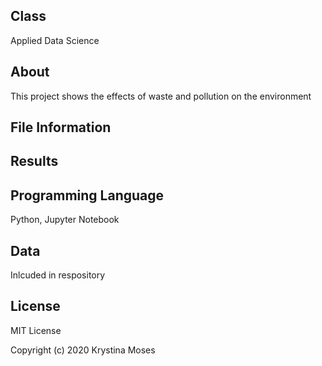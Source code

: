 ## Class
Applied Data Science

## About
This project shows the effects of waste and pollution on the environment

## File Information

## Results

## Programming Language
Python, Jupyter Notebook

## Data
Inlcuded in respository

## License
MIT License

Copyright (c) 2020 Krystina Moses

